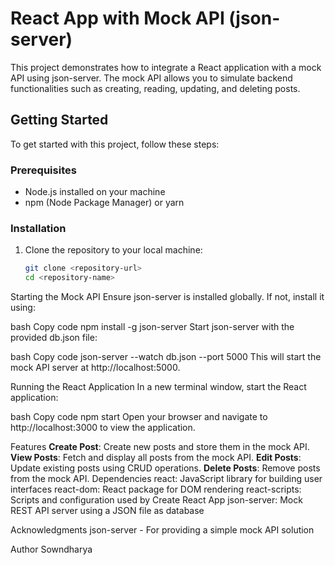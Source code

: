 # React App with Mock API (json-server)

This project demonstrates how to integrate a React application with a mock API using json-server. The mock API allows you to simulate backend functionalities such as creating, reading, updating, and deleting posts.

## Getting Started

To get started with this project, follow these steps:

### Prerequisites

- Node.js installed on your machine
- npm (Node Package Manager) or yarn

### Installation

1. Clone the repository to your local machine:

   ```bash
   git clone <repository-url>
   cd <repository-name>
Starting the Mock API
Ensure json-server is installed globally. If not, install it using:

bash
Copy code
npm install -g json-server
Start json-server with the provided db.json file:

bash
Copy code
json-server --watch db.json --port 5000
This will start the mock API server at http://localhost:5000.

Running the React Application
In a new terminal window, start the React application:

bash
Copy code
npm start
Open your browser and navigate to http://localhost:3000 to view the application.

Features
**Create Post**: Create new posts and store them in the mock API.
**View Posts**: Fetch and display all posts from the mock API.
**Edit Posts**: Update existing posts using CRUD operations.
**Delete Posts**: Remove posts from the mock API.
Dependencies
react: JavaScript library for building user interfaces
react-dom: React package for DOM rendering
react-scripts: Scripts and configuration used by Create React App
json-server: Mock REST API server using a JSON file as database

Acknowledgments
json-server - For providing a simple mock API solution

Author
Sowndharya
